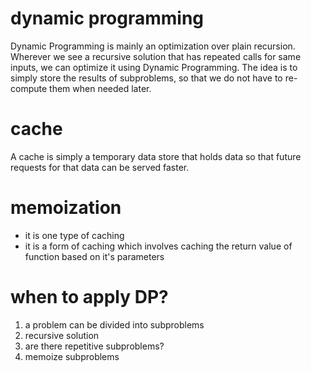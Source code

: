 # dynamic programming

Dynamic Programming is mainly an optimization over plain recursion. Wherever we see a recursive solution that has repeated calls for same inputs, we can optimize it using Dynamic Programming. The idea is to simply store the results of subproblems, so that we do not have to re-compute them when needed later.

# cache

A cache is simply a temporary data store that holds data so that future requests for that data can be served faster.

# memoization

- it is one type of caching
- it is a form of caching which involves caching the return value of function based on it's parameters

# when to apply DP?

1. a problem can be divided into subproblems
2. recursive solution
3. are there repetitive subproblems?
4. memoize subproblems

